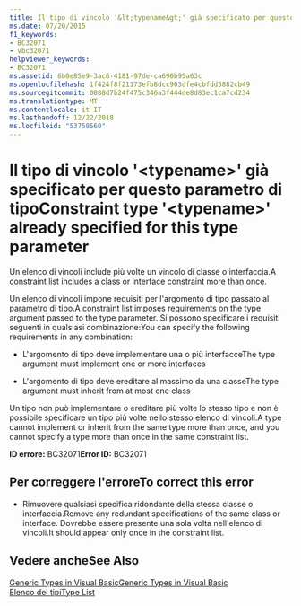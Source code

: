 ```yaml
---
title: Il tipo di vincolo '&lt;typename&gt;' già specificato per questo parametro di tipo
ms.date: 07/20/2015
f1_keywords:
- BC32071
- vbc32071
helpviewer_keywords:
- BC32071
ms.assetid: 6b0e85e9-3ac8-4181-97de-ca690b95a63c
ms.openlocfilehash: 1f424f8f21173efb8dcc903dfe4cbfdd3882cb49
ms.sourcegitcommit: 0888d7b24f475c346a3f444de8d83ec1ca7cd234
ms.translationtype: MT
ms.contentlocale: it-IT
ms.lasthandoff: 12/22/2018
ms.locfileid: "53758560"
---
```

# <a name="constraint-type-lttypenamegt-already-specified-for-this-type-parameter"></a><span data-ttu-id="09463-102">Il tipo di vincolo '&lt;typename&gt;' già specificato per questo parametro di tipo</span><span class="sxs-lookup"><span data-stu-id="09463-102">Constraint type '&lt;typename&gt;' already specified for this type parameter</span></span>
<span data-ttu-id="09463-103">Un elenco di vincoli include più volte un vincolo di classe o interfaccia.</span><span class="sxs-lookup"><span data-stu-id="09463-103">A constraint list includes a class or interface constraint more than once.</span></span>  
  
 <span data-ttu-id="09463-104">Un elenco di vincoli impone requisiti per l'argomento di tipo passato al parametro di tipo.</span><span class="sxs-lookup"><span data-stu-id="09463-104">A constraint list imposes requirements on the type argument passed to the type parameter.</span></span> <span data-ttu-id="09463-105">Si possono specificare i requisiti seguenti in qualsiasi combinazione:</span><span class="sxs-lookup"><span data-stu-id="09463-105">You can specify the following requirements in any combination:</span></span>  
  
-   <span data-ttu-id="09463-106">L'argomento di tipo deve implementare una o più interfacce</span><span class="sxs-lookup"><span data-stu-id="09463-106">The type argument must implement one or more interfaces</span></span>  
  
-   <span data-ttu-id="09463-107">L'argomento di tipo deve ereditare al massimo da una classe</span><span class="sxs-lookup"><span data-stu-id="09463-107">The type argument must inherit from at most one class</span></span>  
  
 <span data-ttu-id="09463-108">Un tipo non può implementare o ereditare più volte lo stesso tipo e non è possibile specificare un tipo più volte nello stesso elenco di vincoli.</span><span class="sxs-lookup"><span data-stu-id="09463-108">A type cannot implement or inherit from the same type more than once, and you cannot specify a type more than once in the same constraint list.</span></span>  
  
 <span data-ttu-id="09463-109">**ID errore:** BC32071</span><span class="sxs-lookup"><span data-stu-id="09463-109">**Error ID:** BC32071</span></span>  
  
## <a name="to-correct-this-error"></a><span data-ttu-id="09463-110">Per correggere l'errore</span><span class="sxs-lookup"><span data-stu-id="09463-110">To correct this error</span></span>  
  
-   <span data-ttu-id="09463-111">Rimuovere qualsiasi specifica ridondante della stessa classe o interfaccia.</span><span class="sxs-lookup"><span data-stu-id="09463-111">Remove any redundant specifications of the same class or interface.</span></span> <span data-ttu-id="09463-112">Dovrebbe essere presente una sola volta nell'elenco di vincoli.</span><span class="sxs-lookup"><span data-stu-id="09463-112">It should appear only once in the constraint list.</span></span>  
  
## <a name="see-also"></a><span data-ttu-id="09463-113">Vedere anche</span><span class="sxs-lookup"><span data-stu-id="09463-113">See Also</span></span>  
 [<span data-ttu-id="09463-114">Generic Types in Visual Basic</span><span class="sxs-lookup"><span data-stu-id="09463-114">Generic Types in Visual Basic</span></span>](../../visual-basic/programming-guide/language-features/data-types/generic-types.md)  
 [<span data-ttu-id="09463-115">Elenco dei tipi</span><span class="sxs-lookup"><span data-stu-id="09463-115">Type List</span></span>](../../visual-basic/language-reference/statements/type-list.md)
